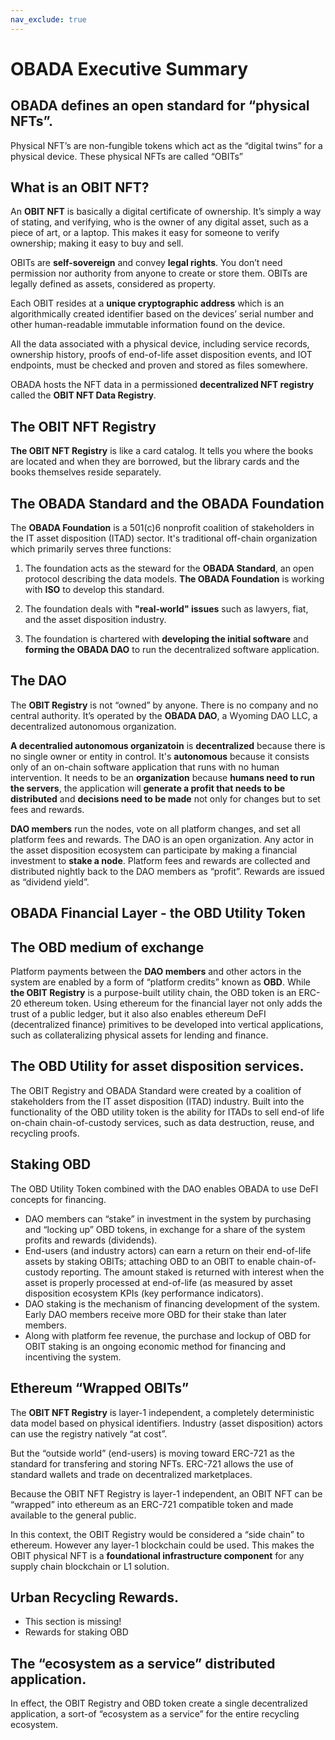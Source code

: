 ```yaml
---
nav_exclude: true
--- 
```


# OBADA Executive Summary

## OBADA defines an open standard for “physical NFTs”.

Physical NFT’s are non-fungible tokens which act as the “digital twins” for a physical device.  These physical NFTs are called “OBITs”


## What is an OBIT NFT?
An **OBIT NFT** is basically a digital certificate of ownership. It’s simply a way of stating, and verifying, who is the owner of any digital asset, such as a piece of art, or a laptop.   This makes it easy for someone to verify ownership; making it easy to buy and sell.

OBITs are **self-sovereign** and convey **legal rights**.   You don’t need permission nor authority from anyone to create or store them.  OBITs are legally defined as assets, considered as property.

Each OBIT resides at a **unique cryptographic address** which is an algorithmically created identifier based on the devices’ serial number and other human-readable immutable information found on the device. 

All the data associated with a physical device, including service records, ownership history,  proofs of end-of-life asset disposition events, and IOT endpoints, must be checked and proven and stored as files somewhere.   

OBADA hosts the NFT data in a permissioned **decentralized NFT registry** called the **OBIT NFT Data Registry**.

## The OBIT NFT Registry
**The OBIT NFT Registry** is like a card catalog.   It tells you where the books are located and when they are borrowed, but the library cards and the books themselves reside separately.

## The OBADA Standard and the OBADA Foundation
The **OBADA Foundation** is a 501(c)6 nonprofit coalition of stakeholders in the IT asset disposition (ITAD) sector.  It's traditional off-chain organization which primarily serves three functions:

1. The foundation acts as the steward for the **OBADA Standard**, an open protocol describing the data models.  **The OBADA Foundation** is working with **ISO** to develop this standard.   

2. The foundation deals with **"real-world" issues** such as lawyers, fiat, and the asset disposition industry.

3. The foundation is chartered with **developing the initial software** and **forming the OBADA DAO** to run the decentralized software application.


## The DAO
The **OBIT Registry** is not “owned” by anyone.  There is no company and no central authority.  It’s operated by the **OBADA DAO**, a Wyoming DAO LLC, a decentralized autonomous organization.   

**A decentralied autonomous organizatoin** is **decentralized** because there is no single owner or entity in control.   It's **autonomous** because it consists only of an on-chain software application that runs with no human intervention.  It needs to be an **organization** because **humans need to run the servers**, the application will **generate a profit that needs to be distributed** and **decisions need to be made** not only for changes but to set fees and rewards.

**DAO members** run the nodes, vote on all platform changes, and set all platform fees and rewards.   The DAO is an open organization.   Any actor in the asset disposition ecosystem can participate by making a financial investment to **stake a node**.   Platform fees and rewards are collected and distributed  nightly back to the DAO members as “profit”.  Rewards are issued as “dividend yield”.    

## OBADA Financial Layer - the OBD Utility Token

## The OBD medium of exchange
Platform payments between the **DAO members** and other actors in the system are enabled by a form of “platform credits” known as **OBD**.   While **the OBIT Registry** is a purpose-built utility chain, the OBD token is an ERC-20 ethereum token.   Using ethereum for the financial layer not only adds the trust of a public ledger, but it also also enables ethereum DeFI (decentralized finance) primitives to be developed into vertical applications, such as collateralizing physical assets for lending and finance.


## The OBD Utility for asset disposition services.
The OBIT Registry and OBADA Standard were created by a coalition of stakeholders from the IT asset disposition (ITAD) industry.   Built into the functionality of the OBD utility token is the ability for ITADs to sell end-of life on-chain chain-of-custody services, such as data destruction, reuse, and recycling proofs.  


## Staking OBD
The OBD Utility Token combined with the DAO enables OBADA to use DeFI concepts for financing.    
* DAO members can “stake” in investment in the system by purchasing and “locking up” OBD tokens, in exchange for a share of the system profits and rewards (dividends).   
* End-users (and industry actors) can earn a return on their end-of-life assets by staking OBITs; attaching OBD to an OBIT to enable chain-of-custody reporting.  The amount staked is returned with interest when the asset is properly processed at end-of-life (as measured by asset disposition ecosystem KPIs (key performance indicators).
* DAO staking is the mechanism of financing development of the system.  Early DAO members receive more OBD for their stake than later members.
* Along with platform fee revenue, the purchase and lockup of OBD for OBIT staking is an ongoing economic method for financing and incentiving the system.


## Ethereum “Wrapped OBITs”
The **OBIT NFT Registry** is layer-1 independent, a completely deterministic data model based on physical identifiers.    Industry (asset disposition) actors can use the registry natively “at cost”.  

But the “outside world”  (end-users) is moving toward ERC-721 as the standard for transfering and storing NFTs.  ERC-721 allows the use of standard wallets and trade on decentralized marketplaces.

Because the OBIT NFT Registry is layer-1 independent, an OBIT NFT can be “wrapped” into ethereum as an ERC-721 compatible token and made available to the general public.  

In this context, the OBIT Registry would be considered a “side chain” to ethereum.  However any layer-1 blockchain could be used.   This makes the OBIT physical NFT is a **foundational infrastructure component** for any supply chain blockchain or L1 solution.


## Urban Recycling Rewards.
* This section is missing!
* Rewards for staking OBD

## The “ecosystem as a service” distributed application.
In effect, the OBIT Registry and OBD token create a single decentralized application, a sort-of  “ecosystem as a service” for the entire recycling ecosystem.

